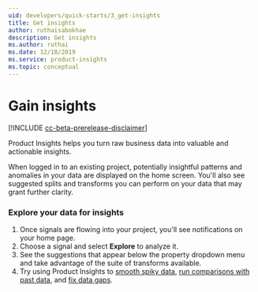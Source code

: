 ```yaml
---
uid: developers/quick-starts/3_get-insights
title: Get insights
author: ruthaisabokhae
description: Get insights
ms.author: ruthai
ms.date: 12/18/2019
ms.service: product-insights
ms.topic: conceptual
---
```

# Gain insights

[!INCLUDE [cc-beta-prerelease-disclaimer]( includes/cc-beta-prerelease-disclaimer.md)]

Product Insights helps you turn raw business data into valuable and actionable insights.

When logged in to an existing project, potentially insightful patterns and anomalies in your data are displayed on the home screen. You'll also see suggested splits and transforms you can perform on your data that may grant further clarity.

### Explore your data for insights

1. Once signals are flowing into your project, you'll see notifications on your home page.
2. Choose a signal and select **Explore** to analyze it.
3. See the suggestions that appear below the property dropdown menu and take advantage of the suite of transforms available.
4. Try using Product Insights to [smooth spiky data](insights-smooth-data.md), [run comparisons with past data](insights-run-comparisons.md), and [fix data gaps](insights-fix-data-gaps.md).
